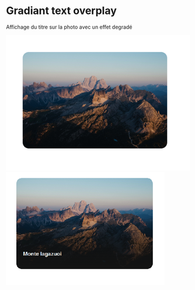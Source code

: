 # Gradiant text overplay

Affichage du titre sur la photo avec un effet degradé 

![Aperçu](/screen1.png)
![Aperçu](/screen2.png)

